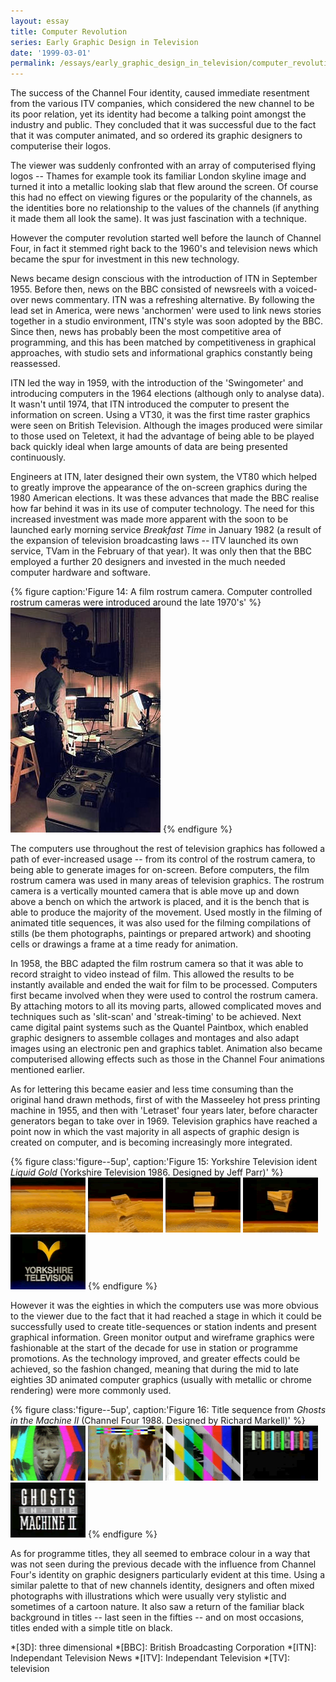 ```yaml
---
layout: essay
title: Computer Revolution
series: Early Graphic Design in Television
date: '1999-03-01'
permalink: /essays/early_graphic_design_in_television/computer_revolution.html
---
```

The success of the Channel Four identity, caused immediate resentment from the various ITV companies, which considered the new channel to be its poor relation, yet its identity had become a talking point amongst the industry and public. They concluded that it was successful due to the fact that it was computer animated, and so ordered its graphic designers to computerise their logos.

The viewer was suddenly confronted with an array of computerised flying logos -- Thames for example took its familiar London skyline image and turned it into a metallic looking slab that flew around the screen. Of course this had no effect on viewing figures or the popularity of the channels, as the identities bore no relationship to the values of the channels (if anything it made them all look the same). It was just fascination with a technique.

However the computer revolution started well before the launch of Channel Four, in fact it stemmed right back to the 1960's and television news which became the spur for investment in this new technology.

News became design conscious with the introduction of ITN in September 1955. Before then, news on the BBC consisted of newsreels with a voiced-over news commentary. ITN was a refreshing alternative. By following the lead set in America, were news 'anchormen' were used to link news stories together in a studio environment, ITN's style was soon adopted by the BBC. Since then, news has probably been the most competitive area of programming, and this has been matched by competitiveness in graphical approaches, with studio sets and informational graphics constantly being reassessed.

ITN led the way in 1959, with the introduction of the 'Swingometer' and introducing computers in the 1964 elections (although only to analyse data). It wasn't until 1974, that ITN introduced the computer to present the information on screen. Using a VT30, it was the first time raster graphics were seen on British Television. Although the images produced were similar to those used on Teletext, it had the advantage of being able to be played back quickly ideal when large amounts of data are being presented continuously.

Engineers at ITN, later designed their own system, the VT80 which helped to greatly improve the appearance of the on-screen graphics during the 1980  American elections. It was these advances that made the BBC realise how far behind it was in its use of computer technology. The need for this increased investment was made more apparent with the soon to be launched early morning service <cite>Breakfast Time</cite> in January 1982 (a result of the expansion of television broadcasting laws -- ITV launched its own service, TVam in the February of that year). It was only then that the BBC employed a further 20 designers and invested in the much needed computer hardware and software.

{% figure caption:'Figure 14: A film rostrum camera. Computer controlled rostrum cameras were introduced around the late 1970's' %}
![A film rostrum camera](/assets/images/essays/early_graphic_design_in_television/figure-14.jpg)
{% endfigure %}

The computers use throughout the rest of television graphics has followed a path of ever-increased usage -- from its control of the rostrum camera, to being able to generate images for on-screen. Before computers, the film rostrum camera was used in many areas of television graphics. The rostrum camera is a vertically mounted camera that is able move up and down above a bench on which the artwork is placed, and it is the bench that is able to produce the majority of the movement. Used mostly in the filming of animated title sequences, it was also used for the filming compilations of stills (be them photographs, paintings or prepared artwork) and shooting cells or drawings a frame at a time ready for animation.

In 1958, the BBC adapted the film rostrum camera so that it was able to record straight to video instead of film. This allowed the results to be instantly available and ended the wait for film to be processed. Computers first became involved when they were used to control the rostrum camera. By attaching motors to all its moving parts, allowed complicated moves and techniques such as 'slit-scan' and 'streak-timing' to be achieved. Next came digital paint systems such as the Quantel Paintbox, which enabled graphic designers to assemble collages and montages and also adapt images using an electronic pen and graphics tablet. Animation also became computerised allowing effects such as those in the Channel Four animations mentioned earlier.

As for lettering this became easier and less time consuming than the original hand drawn methods, first of with the Masseeley hot press printing machine in 1955, and then with 'Letraset' four years later, before character generators began to take over in 1969. Television graphics have reached a point now in which the vast majority in all aspects of graphic design is created on computer, and is becoming increasingly more integrated.

{% figure class:'figure--5up', caption:'Figure 15: Yorkshire Television ident <cite>Liquid Gold</cite> (Yorkshire Television 1986. Designed by Jeff Parr)' %}
![Gold Chevron ident for Yorkshire Television](/assets/images/essays/early_graphic_design_in_television/figure-15a.png)
![Gold Chevron ident for Yorkshire Television](/assets/images/essays/early_graphic_design_in_television/figure-15b.png)
![Gold Chevron ident for Yorkshire Television](/assets/images/essays/early_graphic_design_in_television/figure-15c.png)
![Gold Chevron ident for Yorkshire Television](/assets/images/essays/early_graphic_design_in_television/figure-15d.png)
![Gold Chevron ident for Yorkshire Television](/assets/images/essays/early_graphic_design_in_television/figure-15e.png)
{% endfigure %}

However it was the eighties in which the computers use was more obvious to the viewer due to the fact that it had reached a stage in which it could be successfully used to create title-sequences or station indents and present graphical information. Green monitor output and wireframe graphics were fashionable at the start of the decade for use in station or programme promotions. As the technology improved, and greater effects could be achieved, so the fashion changed, meaning that during the mid to late eighties 3D animated computer graphics (usually with metallic or chrome rendering) were more commonly used.

{% figure class:'figure--5up', caption:'Figure 16: Title sequence from <cite>Ghosts in the Machine II</cite> (Channel Four 1988. Designed by Richard Markell)' %}
![Still from 'Ghosts in the Machine' opening sequence](/assets/images/essays/early_graphic_design_in_television/figure-16a.png)
![Still from 'Ghosts in the Machine' opening sequence](/assets/images/essays/early_graphic_design_in_television/figure-16b.png)
![Still from 'Ghosts in the Machine' opening sequence](/assets/images/essays/early_graphic_design_in_television/figure-16c.png)
![Still from 'Ghosts in the Machine' opening sequence](/assets/images/essays/early_graphic_design_in_television/figure-16d.png)
![Still from 'Ghosts in the Machine' opening sequence](/assets/images/essays/early_graphic_design_in_television/figure-16e.png)
{% endfigure %}

As for programme titles, they all seemed to embrace colour in a way that was not seen during the previous decade with the influence from Channel Four's identity on graphic designers particularly evident at this time. Using a similar palette to that of new channels identity, designers and often mixed photographs with illustrations which were usually very stylistic and sometimes of a cartoon nature. It also saw a return of the familiar black background in titles -- last seen in the fifties -- and on most occasions, titles ended with a simple title on black.

*[3D]: three dimensional
*[BBC]: British Broadcasting Corporation
*[ITN]: Independant Television News
*[ITV]: Independant Television
*[TV]: television
